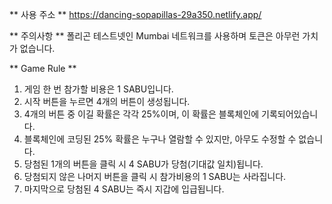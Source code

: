 ** 사용 주소 **
https://dancing-sopapillas-29a350.netlify.app/

** 주의사항 **
폴리곤 테스트넷인 Mumbai 네트워크를 사용하며 토큰은 아무런 가치가 없습니다.

** Game Rule **
1. 게임 한 번 참가할 비용은 1 SABU입니다.
2. 시작 버튼을 누르면 4개의 버튼이 생성됩니다.
3. 4개의 버튼 중 이길 확률은 각각 25%이며, 이 확률은 블록체인에 기록되어있습니다.
4. 블록체인에 코딩된 25% 확률은 누구나 열람할 수 있지만, 아무도 수정할 수 없습니다.
5. 당첨된 1개의 버튼을 클릭 시 4 SABU가 당첨(기대값 일치)됩니다.
6. 당첨되지 않은 나머지 버튼을 클릭 시 참가비용의 1 SABU는 사라집니다.
7. 마지막으로 당첨된 4 SABU는 즉시 지갑에 입급됩니다.
